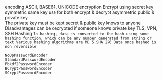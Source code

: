 encoding
  ASCII, BASE64, UNICODE
encryption
  Encrypt using secret key
symmetric same key use for both encrypt & decrypt
asymmetric public & private key     
    The private key must be kept secret & public key knows to anyone
Disadvantages can be decrypted if someone knows private key
TLS, VPN, SSH
Hashing
    `In hashing, data is converted to the hash using some hashing function, which can be any number generated from string or
    text Various hashing algorithms are MD 5 SHA 256 Data once hashed is non reversible`
    
    NoOpPasswordEncoder
    StandardPasswordEncoder
    Pbkdf2PasswordEncoder
    BCryptPasswordEncoder
    SCryptPasswordEncoder